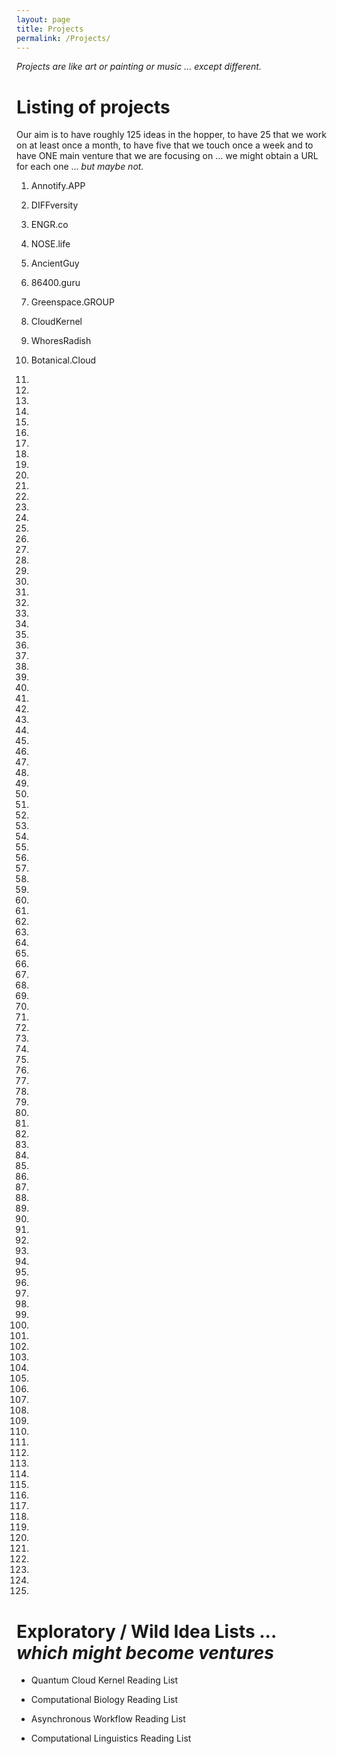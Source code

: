 ```yaml
---
layout: page
title: Projects
permalink: /Projects/
---
```


*Projects are like art or painting or music ... except different.*

# Listing of projects

Our aim is to have roughly 125 ideas in the hopper, to have 25 that we work on at least once a month, to have five that we touch once a week and to have ONE main venture that we are focusing on ... we might obtain a URL for each one ... *but maybe not.*

1) Annotify.APP

2) DIFFversity

3) ENGR.co

4) NOSE.life

5) AncientGuy

6) 86400.guru

7) Greenspace.GROUP

8) CloudKernel

9) WhoresRadish

10) Botanical.Cloud 

11)

12) 

13)

14) 

15)

16)

17)

18)

19)

20)

21)

22) 

23)

24) 

25)

26)

27)

28)

29)

30)

31)

32) 

33)

34) 

35)

36)

37)

38)

39)

40)

41)

42) 

43)

44) 

45)

46)

47)

48)

49)

50)

51)

52) 

53)

54) 

55)

56)

57)

58)

59)

60)

61)

62) 

63)

64) 

65)

66)

67)

68)

69)

70)

71)

72) 

73)

74) 

75)

76)

77)

78)

79)

80)

81)

82) 

83)

84) 

85)

86)

87)

88)

89)

90)

91)

92) 

93)

94) 

95)

96)

97)

98)

99)

100)

101)

102) 

103)

104) 

105)

106)

107)

108)

109)

110)

111)

112) 

113)

114) 

115)

116)

117)

118)

119)

120)

121)

122)

123)

124)

125)

# Exploratory / Wild Idea Lists ... *which might become ventures*


* Quantum Cloud Kernel Reading List

* Computational Biology Reading List

* Asynchronous Workflow Reading List

* Computational Linguistics Reading List
